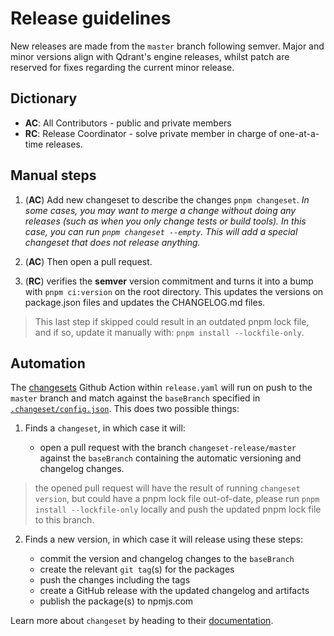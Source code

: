 # Release guidelines

New releases are made from the `master` branch following semver. Major and minor versions align with Qdrant's engine releases, whilst patch are reserved for fixes regarding the current minor release.

## Dictionary

-   **AC**: All Contributors - public and private members
-   **RC**: Release Coordinator - solve private member in charge of one-at-a-time releases.

## Manual steps

1. (**AC**) Add new changeset to describe the changes `pnpm changeset`. _In some cases, you may want to merge a change without doing any releases (such as when you only change tests or build tools). In this case, you can run `pnpm changeset --empty`. This will add a special changeset that does not release anything._

2. (**AC**) Then open a pull request.

3. (**RC**) verifies the **semver** version commitment and turns it into a bump with `pnpm ci:version` on the root directory. This updates the versions on package.json files and updates the CHANGELOG.md files.

> This last step if skipped could result in an outdated pnpm lock file, and if so, update it manually with: `pnpm install --lockfile-only`.

## Automation

The [changesets](https://github.com/changesets/action) Github Action within `release.yaml` will run on push to the `master` branch and match against the `baseBranch` specified in [`.changeset/config.json`](./.changeset/config.json). This does two possible things:

1. Finds a `changeset`, in which case it will:

    - open a pull request with the branch `changeset-release/master` against the `baseBranch` containing the automatic versioning and changelog changes.

> the opened pull request will have the result of running `changeset version`, but could have a pnpm lock file out-of-date, please run `pnpm install --lockfile-only` locally and push the updated pnpm lock file to this branch.

2. Finds a new version, in which case it will release using these steps:

    - commit the version and changelog changes to the `baseBranch`
    - create the relevant `git tag`(s) for the packages
    - push the changes including the tags
    - create a GitHub release with the updated changelog and artifacts
    - publish the package(s) to npmjs.com

Learn more about `changeset` by heading to their [documentation](https://github.com/changesets/changesets/blob/main/docs/adding-a-changeset.md).
